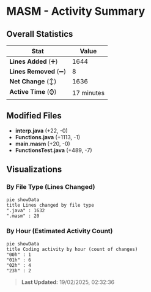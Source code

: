 # MASM - Activity Summary 

## Overall Statistics

| Stat                   | Value                                                             |
| ---------------------- | ----------------------------------------------------------------- |
| **Lines Added** (➕)   | 1644                                          |
| **Lines Removed** (➖) | 8                                        |
| **Net Change** (↕)    | 1636                |
| **Active Time** (⌚)   | 17 minutes |


## Modified Files
- **interp.java** (+22, -0)
- **Functions.java** (+1113, -1)
- **main.masm** (+20, -0)
- **FunctionsTest.java** (+489, -7)

## Visualizations

### By File Type (Lines Changed)

```mermaid
pie showData
title Lines changed by file type
".java" : 1632
".masm" : 20
```

### By Hour (Estimated Activity Count)

```mermaid
pie showData
title Coding activity by hour (count of changes)
"00h" : 1
"01h" : 6
"02h" : 4
"23h" : 2
```


> **Last Updated:** 19/02/2025, 02:32:36